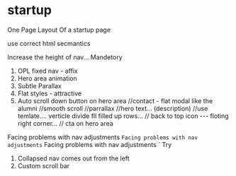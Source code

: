 # startup
One Page Layout Of a startup page

use correct html secmantics

Increase the height of nav...
Mandetory
1. OPL fixed nav - affix
2. Hero area animation
3. Subtle Parallax
4. Flat styles - attractive
5. Auto scroll down button on hero area
//contact - flat modal like the alumni
//smooth scroll
//parrallax
//hero text... (description)
//use temlate.... verticle divide fll filled up rows...
// back to top icon --- floting right corner...
// cta on hero area

Facing problems with nav adjustments
`
Facing problems with nav adjustments
`
Facing problems with nav adjustments
`
Try
1. Collapsed nav comes out from the left
2. Custom scroll bar
